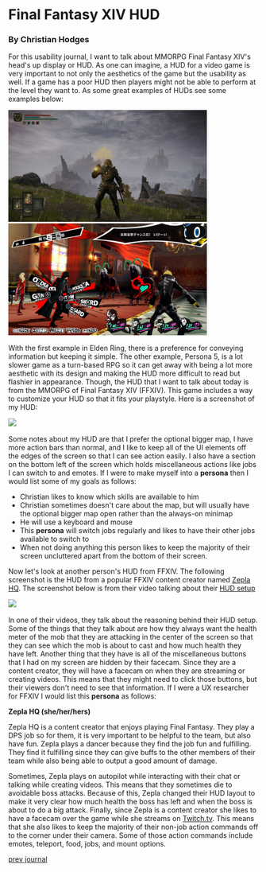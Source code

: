 # Final Fantasy XIV HUD

### By Christian Hodges

For this usability journal, I want to talk about MMORPG Final Fantasy XIV's head's up display or HUD. As one can imagine, a HUD for a video game is very important to not only the aesthetics of the game but the usability as well. If a game has a poor HUD then players might not be able to perform at the level they want to. As some great examples of HUDs see some examples below:

<img src="../../assets/huds/elden_ring.jpg" width="400"> <img src="../../assets/huds/persona_5.jpg" width="400">

With the first example in Elden Ring, there is a preference for conveying information but keeping it simple. The other example, Persona 5, is a lot slower game as a turn-based RPG so it can get away with being a lot more aesthetic with its design and making the HUD more difficult to read but flashier in appearance. Though, the HUD that I want to talk about today is from the MMORPG of Final Fantasy XIV (FFXIV). This game includes a way to customize your HUD so that it fits your playstyle. Here is a screenshot of my HUD:

<img src="../../assets/huds/ffxiv_mine.png" width="600">

Some notes about my HUD are that I prefer the optional bigger map, I have more action bars than normal, and I like to keep all of the UI elements off the edges of the screen so that I can see action easily. I also have a section on the bottom left of the screen which holds miscellaneous actions like jobs I can switch to and emotes. If I were to make myself into a **persona** then I would list some of my goals as follows:

- Christian likes to know which skills are available to him
- Christian sometimes doesn't care about the map, but will usually have the optional bigger map open rather than the always-on minimap
- He will use a keyboard and mouse
- This **persona** will switch jobs regularly and likes to have their other jobs available to switch to
- When not doing anything this person likes to keep the majority of their screen uncluttered apart from the bottom of their screen.

Now let's look at another person's HUD from FFXIV. The following screenshot is the HUD from a popular FFXIV content creator named [Zepla HQ](https://www.youtube.com/channel/UCJwM0fiKe2rq7z2p8HPTyMA). The screenshot below is from their video talking about their [HUD setup](https://www.youtube.com/watch?v=R0buenOiW5Q&ab_channel=ZeplaHQ)

<img src="../../assets/huds/ffxiv_zepla.png" width="600">

In one of their videos, they talk about the reasoning behind their HUD setup. Some of the things that they talk about are how they always want the health meter of the mob that they are attacking in the center of the screen so that they can see which the mob is about to cast and how much health they have left. Another thing that they have is all of the miscellaneous buttons that I had on my screen are hidden by their facecam. Since they are a content creator, they will have a facecam on when they are streaming or creating videos. This means that they might need to click those buttons, but their viewers don't need to see that information. If I were a UX researcher for FFXIV I would list this **persona** as follows:

**Zepla HQ (she/her/hers)**

Zepla HQ is a content creator that enjoys playing Final Fantasy. They play a DPS job so for them, it is very important to be helpful to the team, but also have fun. Zepla plays a dancer because they find the job fun and fulfilling. They find it fulfilling since they can give buffs to the other members of their team while also being able to output a good amount of damage.

Sometimes, Zepla plays on autopilot while interacting with their chat or talking while creating videos. This means that they sometimes die to avoidable boss attacks. Because of this, Zepla changed their HUD layout to make it very clear how much health the boss has left and when the boss is about to do a big attack. Finally, since Zepla is a content creator she likes to have a facecam over the game while she streams on [Twitch.tv](https://twitch.tv/zeplahq). This means that she also likes to keep the majority of their non-job action commands off to the corner under their camera. Some of those action commands include emotes, teleport, food, jobs, and mount options.

[prev journal](../j02)
